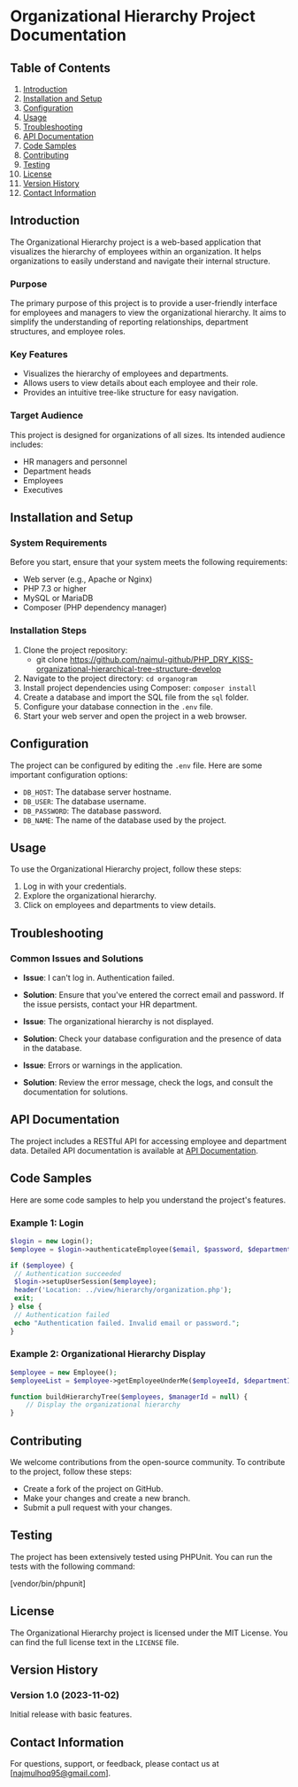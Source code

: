 # Organizational Hierarchy Project Documentation

## Table of Contents

1. [Introduction](#introduction)
2. [Installation and Setup](#installation-and-setup)
3. [Configuration](#configuration)
4. [Usage](#usage)
5. [Troubleshooting](#troubleshooting)
6. [API Documentation](#api-documentation)
7. [Code Samples](#code-samples)
8. [Contributing](#contributing)
9. [Testing](#testing)
10. [License](#license)
11. [Version History](#version-history)
12. [Contact Information](#contact-information)

## Introduction

The Organizational Hierarchy project is a web-based application that visualizes the hierarchy of employees within an organization. It helps organizations to easily understand and navigate their internal structure.

### Purpose

The primary purpose of this project is to provide a user-friendly interface for employees and managers to view the organizational hierarchy. It aims to simplify the understanding of reporting relationships, department structures, and employee roles.

### Key Features

- Visualizes the hierarchy of employees and departments.
- Allows users to view details about each employee and their role.
- Provides an intuitive tree-like structure for easy navigation.

### Target Audience

This project is designed for organizations of all sizes. Its intended audience includes:

- HR managers and personnel
- Department heads
- Employees
- Executives

## Installation and Setup

### System Requirements

Before you start, ensure that your system meets the following requirements:

- Web server (e.g., Apache or Nginx)
- PHP 7.3 or higher
- MySQL or MariaDB
- Composer (PHP dependency manager)

### Installation Steps

1. Clone the project repository:
    - git clone https://github.com/najmul-github/PHP_DRY_KISS-organizational-hierarchical-tree-structure-develop
2. Navigate to the project directory:
    ```cd organogram```
3. Install project dependencies using Composer:
    ```composer install```
4. Create a database and import the SQL file from the `sql` folder.
5. Configure your database connection in the `.env` file.
6. Start your web server and open the project in a web browser.

## Configuration

The project can be configured by editing the `.env` file. Here are some important configuration options:

- `DB_HOST`: The database server hostname.
- `DB_USER`: The database username.
- `DB_PASSWORD`: The database password.
- `DB_NAME`: The name of the database used by the project.

## Usage

To use the Organizational Hierarchy project, follow these steps:

1. Log in with your credentials.
2. Explore the organizational hierarchy.
3. Click on employees and departments to view details.

## Troubleshooting

### Common Issues and Solutions

- **Issue**: I can't log in. Authentication failed.
- **Solution**: Ensure that you've entered the correct email and password. If the issue persists, contact your HR department.

- **Issue**: The organizational hierarchy is not displayed.
- **Solution**: Check your database configuration and the presence of data in the database.

- **Issue**: Errors or warnings in the application.
- **Solution**: Review the error message, check the logs, and consult the documentation for solutions.

## API Documentation

The project includes a RESTful API for accessing employee and department data. Detailed API documentation is available at [API Documentation](https://github.com/najmul-github/PHP_DRY_KISS-organizational-hierarchical-tree-structure-develop/blob/22241aaa460bca95c42aecf3eaec6b126f5c5590/docs/api-documentation.md).

## Code Samples

Here are some code samples to help you understand the project's features.

### Example 1: Login

```php
$login = new Login();
$employee = $login->authenticateEmployee($email, $password, $departmentId);

if ($employee) {
 // Authentication succeeded
 $login->setupUserSession($employee);
 header('Location: ../view/hierarchy/organization.php');
 exit;
} else {
 // Authentication failed
 echo "Authentication failed. Invalid email or password.";
}
```

### Example 2: Organizational Hierarchy Display

```php
$employee = new Employee();
$employeeList = $employee->getEmployeeUnderMe($employeeId, $departmentId);

function buildHierarchyTree($employees, $managerId = null) {
    // Display the organizational hierarchy
}
```

## Contributing

We welcome contributions from the open-source community. To contribute to the project, follow these steps:

- Create a fork of the project on GitHub.
- Make your changes and create a new branch.
- Submit a pull request with your changes.

## Testing

The project has been extensively tested using PHPUnit. You can run the tests with the following command:

[vendor/bin/phpunit]

## License

The Organizational Hierarchy project is licensed under the MIT License. You can find the full license text in the `LICENSE` file.

## Version History

### Version 1.0 (2023-11-02)

Initial release with basic features.

## Contact Information

For questions, support, or feedback, please contact us at [najmulhoq95@gmail.com].